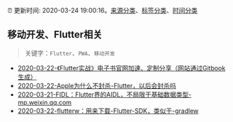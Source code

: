 :alarm_clock: 更新时间: 2020-03-24 19:00:16。[来源分类](../README.md)、[标签分类](../TAGS.md)、[时间分类](../TIMELINE.md)

## 移动开发、Flutter相关


> 关键字：`Flutter`、`PWA`、`移动开发`



- [2020-03-22-《Flutter实战》电子书官网加速、定制分享（网站通过Gitbook生成）](https://juejin.im/post/5e7778cae51d452729096fa7) 
- [2020-03-22-Apple为什么不封杀-Flutter，以后会封杀吗](https://juejin.im/post/5e774a886fb9a07cd80f45be) 
- [2020-03-21-FIDL：Flutter界的AIDL，不局限于基础数据类型-mp.weixin.qq.com](https://blogread.cn/news/go.php?idItem=13296&url=https%3A%2F%2Fmp.weixin.qq.com%2Fs%2FoFd_K8U2ALpGYj-vg9zThQ%3Fcomefrom%3Dhttps%253A%252F%252Fblogread.cn%252Fnews%252F) 
- [2020-03-22-flutterw：用来下载-Flutter-SDK，类似于-gradlew](https://toutiao.io/k/vj3pwot) 